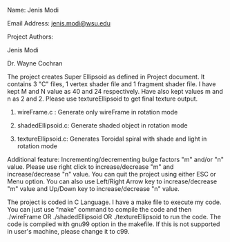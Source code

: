 Name: Jenis Modi

Email Address: jenis.modi@wsu.edu


Project Authors:

Jenis Modi

Dr. Wayne Cochran

The project creates Super Ellipsoid as defined in Project document. It contains 3 "C" files, 1 vertex shader file and 1 fragment shader file. I have kept M and N value as 40 and 24 respectively. Have also kept values m and n as 2 and 2. Please use textureEllipsoid to get final texture output.


1. wireFrame.c : Generate only wireFrame in rotation mode

2. shadedEllipsoid.c: Generate shaded object in rotation mode

3. textureEllipsoid.c: Generates Toroidal spiral with shade and light in rotation mode


Additional feature: Incrementing/decrementing bulge factors "m" and/or "n" value. Please use right click to increase/decrease "m" and increase/decrease "n" value. You can quit the project using either ESC or Menu option. You can also use Left/Right Arrow key to increase/decrease "m" value and Up/Down key to increase/decrease "n" value.


The project is coded in C Language. I have a make file to execute my code. You can just use “make” command to compile the code and then ./wireFrame OR ./shadedEllipsoid OR ./textureEllipsoid to run the code. The code is compiled with gnu99 option in the makefile. If this is not supported in user's machine, please change it to c99.

